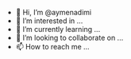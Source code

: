 - 👋 Hi, I’m @aymenadimi
- 👀 I’m interested in ...
- 🌱 I’m currently learning ...
- 💞️ I’m looking to collaborate on ...
- 📫 How to reach me ...

<!---
aymenadimi/aymenadimi is a ✨ special ✨ repository because its `README.md` (this file) appears on your GitHub profile.
You can click the Preview link to take a look at your changes.
--->
